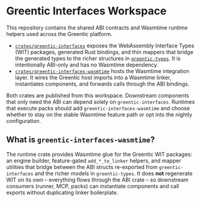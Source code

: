 # Greentic Interfaces Workspace

This repository contains the shared ABI contracts and Wasmtime runtime helpers used across the Greentic platform.

- [`crates/greentic-interfaces`](crates/greentic-interfaces) exposes the WebAssembly Interface Types (WIT) packages, generated Rust bindings, and thin mappers that bridge the generated types to the richer structures in [`greentic-types`](https://github.com/greentic-ai/greentic-types). It is intentionally ABI-only and has no Wasmtime dependency.
- [`crates/greentic-interfaces-wasmtime`](crates/greentic-interfaces-wasmtime) hosts the Wasmtime integration layer. It wires the Greentic host imports into a Wasmtime linker, instantiates components, and forwards calls through the ABI bindings.

Both crates are published from this workspace. Downstream components that only need the ABI can depend solely on `greentic-interfaces`. Runtimes that execute packs should add `greentic-interfaces-wasmtime` and choose whether to stay on the stable Wasmtime feature path or opt into the nightly configuration.

## What is `greentic-interfaces-wasmtime`?

The runtime crate provides Wasmtime glue for the Greentic WIT packages: an engine builder, feature-gated `add_*_to_linker` helpers, and mapper utilities that bridge between the ABI structs re-exported from `greentic-interfaces` and the richer models in `greentic-types`. It does **not** regenerate WIT on its own – everything flows through the ABI crate – so downstream consumers (runner, MCP, packs) can instantiate components and call exports without duplicating linker boilerplate.

